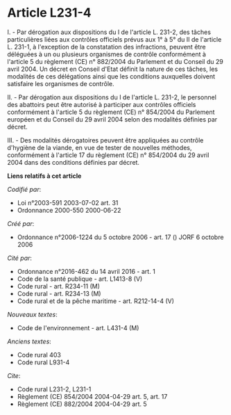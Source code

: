 # Article L231-4

I. - Par dérogation aux dispositions du I de l'article L. 231-2, des tâches particulières liées aux contrôles officiels
prévus aux 1° à 5° du II de l'article L. 231-1, à l'exception de la constatation des infractions, peuvent être déléguées à un
ou plusieurs organismes de contrôle conformément à l'article 5 du règlement (CE) n° 882/2004 du Parlement et du Conseil du 29
avril 2004. Un décret en Conseil d'Etat définit la nature de ces tâches, les modalités de ces délégations ainsi que les
conditions auxquelles doivent satisfaire les organismes de contrôle.

II. - Par dérogation aux dispositions du I de l'article L. 231-2, le personnel des abattoirs peut être autorisé à participer
aux contrôles officiels conformément à l'article 5 du règlement (CE) n° 854/2004 du Parlement européen et du Conseil du 29
avril 2004 selon des modalités définies par décret.

III. - Des modalités dérogatoires peuvent être appliquées au contrôle d'hygiène de la viande, en vue de tester de nouvelles
méthodes, conformément à l'article 17 du règlement (CE) n° 854/2004 du 29 avril 2004 dans des conditions définies par décret.

**Liens relatifs à cet article**

_Codifié par_:

  - Loi n°2003-591 2003-07-02 art. 31
  - Ordonnance 2000-550 2000-06-22

_Créé par_:

  - Ordonnance n°2006-1224 du 5 octobre 2006 - art. 17 () JORF 6 octobre 2006

_Cité par_:

  - Ordonnance n°2016-462 du 14 avril 2016 - art. 1
  - Code de la santé publique - art. L1413-8 (V)
  - Code rural - art. R234-11 (M)
  - Code rural - art. R234-13 (M)
  - Code rural et de la pêche maritime - art. R212-14-4 (V)

_Nouveaux textes_:

  - Code de l'environnement - art. L431-4 (M)

_Anciens textes_:

  - Code rural 403
  - Code rural L931-4

_Cite_:

  - Code rural L231-2, L231-1
  - Règlement (CE) 854/2004 2004-04-29 art. 5, art. 17
  - Règlement (CE) 882/2004 2004-04-29 art. 5
